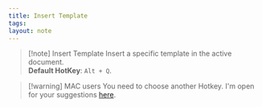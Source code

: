 ```yaml
---
title: Insert Template
tags: 
layout: note 
---
```

> [!note] Insert Template
> Insert a specific template in the active document.  
> **Default HotKey**:  `Alt + Q`.


> [!warning] MAC users
> You need to choose another Hotkey. I'm open for your suggestions [here](https://github.com/nhaouari/obsidian-textgenerator-plugin/issues/23).

